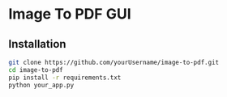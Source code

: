 # Image To PDF GUI

## Installation
```bash
git clone https://github.com/yourUsername/image-to-pdf.git
cd image-to-pdf
pip install -r requirements.txt
python your_app.py
